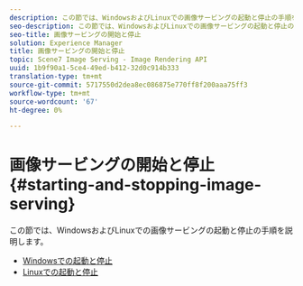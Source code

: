 ```yaml
---
description: この節では、WindowsおよびLinuxでの画像サービングの起動と停止の手順を説明します。
seo-description: この節では、WindowsおよびLinuxでの画像サービングの起動と停止の手順を説明します。
seo-title: 画像サービングの開始と停止
solution: Experience Manager
title: 画像サービングの開始と停止
topic: Scene7 Image Serving - Image Rendering API
uuid: 1b9f90a1-5ce4-49ed-b412-32d0c914b333
translation-type: tm+mt
source-git-commit: 5717550d2dea8ec086875e770ff8f200aaa75ff3
workflow-type: tm+mt
source-wordcount: '67'
ht-degree: 0%

---
```



# 画像サービングの開始と停止{#starting-and-stopping-image-serving}

この節では、WindowsおよびLinuxでの画像サービングの起動と停止の手順を説明します。

* [Windowsでの起動と停止](t-startstop-windows.md)
* [Linuxでの起動と停止](t-startstop-linux.md)
